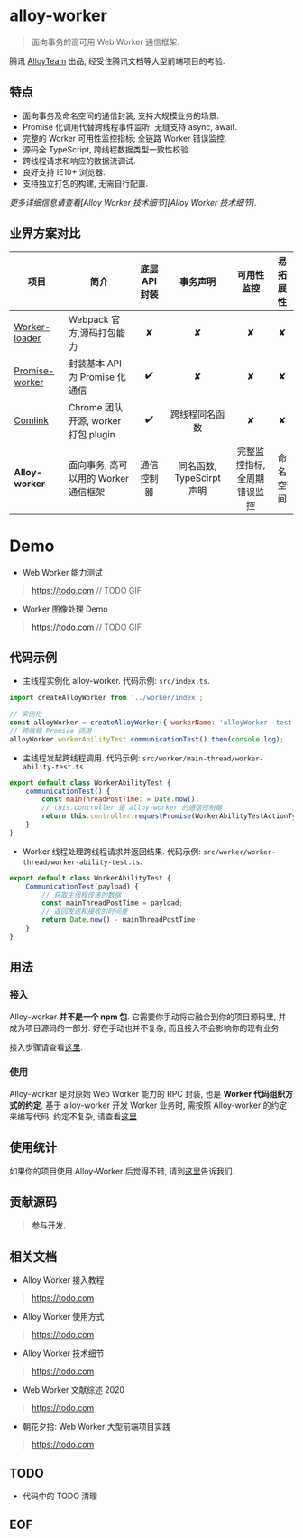 # alloy-worker

> 面向事务的高可用 Web Worker 通信框架.

腾讯 [AlloyTeam](https://github.com/AlloyTeam) 出品, 经受住腾讯文档等大型前端项目的考验.

## 特点

* 面向事务及命名空间的通信封装, 支持大规模业务的场景.
* Promise 化调用代替跨线程事件监听, 无缝支持 async, await.
* 完整的 Worker 可用性监控指标; 全链路 Worker 错误监控.
* 源码全 TypeScript, 跨线程数据类型一致性校验.
* 跨线程请求和响应的数据流调试.
* 良好支持 IE10+ 浏览器.
* 支持独立打包的构建, 无需自行配置.

*更多详细信息请查看[Alloy Worker 技术细节][Alloy Worker 技术细节].*

## 业界方案对比

| 项目 | 简介 | 底层API封装 | 事务声明 | 可用性监控 | 易拓展性 |
| - | - | :-: | :-: | :-: | :-: |
| [Worker-loader](https://github.com/webpack-contrib/worker-loader) | Webpack 官方,源码打包能力 | ✘ | ✘ | ✘ | ✘ |
| [Promise-worker](https://github.com/nolanlawson/promise-worker) | 封装基本 API 为 Promise 化通信 | ✔️ | ✘ | ✘ | ✘ |
| [Comlink](https://github.com/GoogleChromeLabs/comlink) | Chrome 团队开源, worker 打包 plugin | ✔️ | 跨线程同名函数 | ✘ | ✘ |
| **Alloy-worker** | 面向事务, 高可以用的 Worker 通信框架 | 通信️控制器 | 同名函数, TypeScirpt 声明 | 完整监控指标, 全周期错误监控 | 命名空间 |

# Demo
* Web Worker 能力测试
> https://todo.com
// TODO GIF

* Worker 图像处理 Demo
> https://todo.com
// TODO GIF

## 代码示例

* 主线程实例化 alloy-worker. 代码示例: `src/index.ts`.

```js
import createAlloyWorker from '../worker/index';

// 实例化
const alloyWorker = createAlloyWorker({ workerName: 'alloyWorker--test' });
// 跨线程 Promise 调用
alloyWorker.workerAbilityTest.communicationTest().then(console.log);
```

* 主线程发起跨线程调用. 代码示例: `src/worker/main-thread/worker-ability-test.ts`

```js
export default class WorkerAbilityTest {
    communicationTest() {
        const mainThreadPostTime: = Date.now();
        // this.controller 是 alloy-worker 的通信控制器
        return this.controller.requestPromise(WorkerAbilityTestActionType.CommunicationTest, mainThreadPostTime);
    }
}
```

* Worker 线程处理跨线程请求并返回结果. 代码示例: `src/worker/worker-thread/worker-ability-test.ts`.

```js
export default class WorkerAbilityTest {
    CommunicationTest(payload) {
        // 获取主线程传递的数据
        const mainThreadPostTime = payload;
        // 返回发送和接收的时间差
        return Date.now() - mainThreadPostTime;
    }
}
```


## 用法
### 接入

Alloy-worker **并不是一个 npm 包**. 它需要你手动将它融合到你的项目源码里, 并成为项目源码的一部分. 好在手动也并不复杂, 而且接入不会影响你的现有业务.

接入步骤请查看[这里](https://todo.com).

### 使用
Alloy-worker 是对原始 Web Worker 能力的 RPC 封装, 也是 **Worker 代码组织方式的约定**. 基于 alloy-worker 开发 Worker 业务时, 需按照 Alloy-worker 的约定来编写代码. 约定不复杂, 请查看[这里](https://todo.com).

## 使用统计

如果你的项目使用 Alloy-Worker 后觉得不错, 请到[这里](https://todo.com)告诉我们.

## 贡献源码
> [参与开发](./CONTRIBUTING.md).

## 相关文档

* Alloy Worker 接入教程
> https://todo.com

* Alloy Worker 使用方式
> https://todo.com

* Alloy Worker 技术细节
> https://todo.com

* Web Worker 文献综述 2020
> https://todo.com

* 朝花夕拾: Web Worker 大型前端项目实践
> https://todo.com

## TODO
* 代码中的 TODO 清理

## EOF
